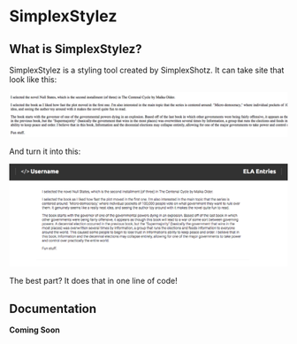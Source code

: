 # SimplexStylez

## What is SimplexStylez?
SimplexStylez is a styling tool created by SimplexShotz. It can take site that look like this:

![before](images/before.png)

And turn it into this:

![after](images/after.png)

The best part? It does that in one line of code!

## Documentation
**Coming Soon**
